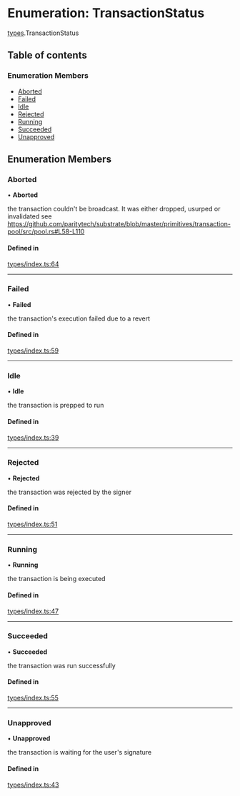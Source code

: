 # Enumeration: TransactionStatus

[types](../wiki/types).TransactionStatus

## Table of contents

### Enumeration Members

- [Aborted](../wiki/types.TransactionStatus#aborted)
- [Failed](../wiki/types.TransactionStatus#failed)
- [Idle](../wiki/types.TransactionStatus#idle)
- [Rejected](../wiki/types.TransactionStatus#rejected)
- [Running](../wiki/types.TransactionStatus#running)
- [Succeeded](../wiki/types.TransactionStatus#succeeded)
- [Unapproved](../wiki/types.TransactionStatus#unapproved)

## Enumeration Members

### Aborted

• **Aborted**

the transaction couldn't be broadcast. It was either dropped, usurped or invalidated
see https://github.com/paritytech/substrate/blob/master/primitives/transaction-pool/src/pool.rs#L58-L110

#### Defined in

[types/index.ts:64](https://github.com/PolymathNetwork/polymesh-sdk/blob/31dfa0dc/src/types/index.ts#L64)

___

### Failed

• **Failed**

the transaction's execution failed due to a revert

#### Defined in

[types/index.ts:59](https://github.com/PolymathNetwork/polymesh-sdk/blob/31dfa0dc/src/types/index.ts#L59)

___

### Idle

• **Idle**

the transaction is prepped to run

#### Defined in

[types/index.ts:39](https://github.com/PolymathNetwork/polymesh-sdk/blob/31dfa0dc/src/types/index.ts#L39)

___

### Rejected

• **Rejected**

the transaction was rejected by the signer

#### Defined in

[types/index.ts:51](https://github.com/PolymathNetwork/polymesh-sdk/blob/31dfa0dc/src/types/index.ts#L51)

___

### Running

• **Running**

the transaction is being executed

#### Defined in

[types/index.ts:47](https://github.com/PolymathNetwork/polymesh-sdk/blob/31dfa0dc/src/types/index.ts#L47)

___

### Succeeded

• **Succeeded**

the transaction was run successfully

#### Defined in

[types/index.ts:55](https://github.com/PolymathNetwork/polymesh-sdk/blob/31dfa0dc/src/types/index.ts#L55)

___

### Unapproved

• **Unapproved**

the transaction is waiting for the user's signature

#### Defined in

[types/index.ts:43](https://github.com/PolymathNetwork/polymesh-sdk/blob/31dfa0dc/src/types/index.ts#L43)
